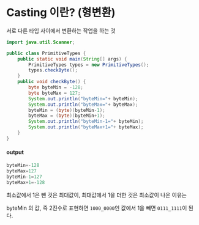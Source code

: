 # Casting 이란? (형변환)
서로 다른 타입 사이에서 변환하는 작업을 하는 것

```java
import java.util.Scanner;

public class PrimitiveTypes {
	public static void main(String[] args) {
		PrimitiveTypes types = new PrimitiveTypes();
		types.checkByte();
	}
	public void checkByte() {
		byte byteMin = -128;
		byte byteMax = 127;
		System.out.println("byteMin="+ byteMin);
		System.out.println("byteMax="+ byteMax);
		byteMin = (byte)(byteMin-1);
		byteMax = (byte)(byteMin+1);
		System.out.println("byteMin-1="+ byteMin);
		System.out.println("byteMax+1="+ byteMax);
	}
}
```
#### output

```java
byteMin=-128
byteMax=127
byteMin-1=127
byteMax+1=-128
```

최소값에서 1은 뺀 것은 최대값이, 최대값에서 1을 더한 것은 최소값이 나온 이유는   

byteMin 의 값, 즉 2진수로 표현하면 ```1000_0000```인 값에서 1을 빼면 ```0111_1111```이 된다.